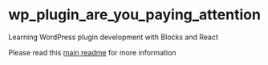 # wp_plugin_are_you_paying_attention
Learning WordPress plugin development with Blocks and React

<p>Please read this <a href="https://github.com/Krupiceva/wp_theme_code_academy">main readme</a> for more information</p>
